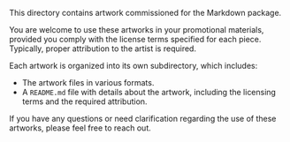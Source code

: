 This directory contains artwork commissioned for the Markdown package.

You are welcome to use these artworks in your promotional materials, provided
you comply with the license terms specified for each piece. Typically, proper
attribution to the artist is required.

Each artwork is organized into its own subdirectory, which includes:

- The artwork files in various formats.
- A `README.md` file with details about the artwork, including the licensing
  terms and the required attribution.

If you have any questions or need clarification regarding the use of these
artworks, please feel free to reach out.
